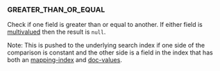 <!--
This is generated by ESQL’s AbstractFunctionTestCase. Do no edit it. See ../README.md for how to regenerate it.
-->

### GREATER_THAN_OR_EQUAL
Check if one field is greater than or equal to another. If either field is [multivalued](https://www.elastic.co/docs/reference/elasticsearch/query-languages/esql/esql-multivalued-fields.md) then the result is `null`.

Note: This is pushed to the underlying search index if one side of the comparison is constant and the other side is a field in the index that has both an [mapping-index](https://www.elastic.co/docs/reference/elasticsearch/elasticsearch/mapping-reference/mapping-index.md) and [doc-values](https://www.elastic.co/docs/reference/elasticsearch/elasticsearch/mapping-reference/doc-values.md).
